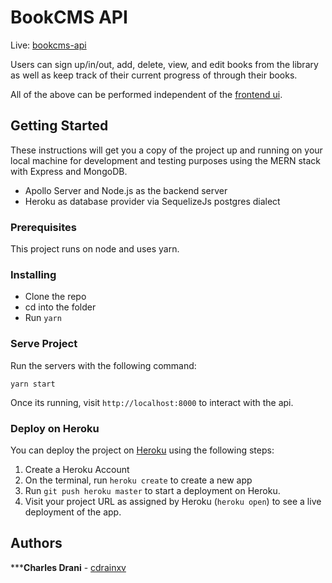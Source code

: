 # BookCMS API

Live: [bookcms-api](https://bookcms-api.herokuapp.com)

Users can sign up/in/out, add, delete, view, and edit books from the library 
as well as keep track of their current progress of through their books.

All of the above can be performed independent of the [frontend ui](https://github.com/cdrainxv/book-cms).

## Getting Started

These instructions will get you a copy of the project up and running on your
local machine for development and testing purposes using the MERN stack with
Express and MongoDB.  

* Apollo Server and Node.js as the backend server
* Heroku as database provider via SequelizeJs postgres dialect


### Prerequisites

This project runs on node and uses yarn.

### Installing

* Clone the repo
* cd into the folder
* Run `yarn` 

### Serve Project

Run the servers with the following command:

```
yarn start
```

Once its running, visit `http://localhost:8000` to interact with the api.

### Deploy on Heroku

You can deploy the project on [Heroku](https://www.heroku.com/) using the following steps:

1. Create a Heroku Account
2. On the terminal, run `heroku create` to create a new app
3. Run `git push heroku master` to start a deployment on Heroku.
4. Visit your project URL as assigned by Heroku (`heroku open`) to see a live deployment of the app.


## Authors

*****Charles Drani** - [cdrainxv](https://github.com/cdrainxv)
